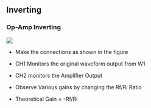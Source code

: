 Inverting
---

### Op-Amp Inverting


![](https://github.com/fossasia/pslab-experiments/blob/master/images/schematics/Inverting.svg)
* Make the connections as shown in the figure
* CH1 Monitors the original waveform output from W1
* CH2 monitors the Amplifier Output

* Observe Various gains by changing the Rf/Ri Ratio

* Theoretical Gain = -Rf/Ri
